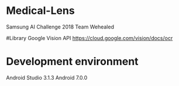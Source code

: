 # Medical-Lens
Samsung AI Challenge 2018
Team Wehealed

#Library
Google Vision API
https://cloud.google.com/vision/docs/ocr

# Development environment
Android Studio 3.1.3
Android 7.0.0

